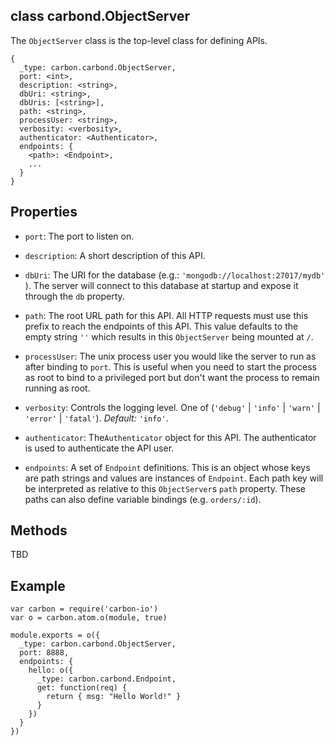 class carbond.ObjectServer
----------

The ```ObjectServer``` class is the top-level class for defining APIs. 

```node
{
  _type: carbon.carbond.ObjectServer,
  port: <int>,
  description: <string>,
  dbUri: <string>,
  dbUris: [<string>],
  path: <string>,
  processUser: <string>,
  verbosity: <verbosity>,
  authenticator: <Authenticator>,
  endpoints: {
    <path>: <Endpoint>,
    ...
  }
}
```

Properties
----------

* ```port```: The port to listen on.

* ```description```: A short description of this API.

* ```dbUri```: The URI for the database (e.g.: ```'mongodb://localhost:27017/mydb' ```). The server will connect to this database at startup and expose it through the ```db``` property.

* ```path```: The root URL path for this API. All HTTP requests must use this prefix to reach the endpoints of this API. This value defaults to the empty string ```''``` which results in this ```ObjectServer``` being mounted at ```/```.

* ```processUser```: The unix process user you would like the server
  to run as after binding to ```port```. This is useful when you need to start the process as root
  to bind to a privileged port but don't want the process to remain
  running as root.

* ```verbosity```: Controls the logging level. One of (```'debug'``` | ```'info'``` | ```'warn'``` | ```'error'``` | ```'fatal'```). _Default:_ ```'info'```.

* ```authenticator```: The```Authenticator``` object for this API. The authenticator is used to authenticate the API user.

* ```endpoints```: A set of ```Endpoint``` definitions. This is an object whose keys are path strings and values are instances of ```Endpoint```. Each path key will be interpreted as relative to this ```ObjectServer```s ```path``` property. These paths can also define variable bindings (e.g. ```orders/:id```). 

Methods
----------

TBD


Example
----------

```node
var carbon = require('carbon-io')
var o = carbon.atom.o(module, true)

module.exports = o({
  _type: carbon.carbond.ObjectServer,
  port: 8888,
  endpoints: {
    hello: o({
      _type: carbon.carbond.Endpoint,
      get: function(req) {
        return { msg: "Hello World!" }
      }
    })
  }
})
```


